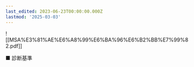 ```yaml
---
last_edited: 2023-06-23T00:00:00.000Z
lastmod: '2025-03-03'
---
```





  

  

  

![[MSA%E3%81%AE%E6%A8%99%E6%BA%96%E6%B2%BB%E7%99%82.pdf]]

  

  

■ 診断基準
